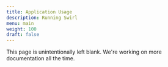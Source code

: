 ```yaml
---
title: Application Usage
description: Running Swirl
menu: main
weight: 100
draft: false
---
```


This page is unintentionally left blank. We're working on more documentation all the time.
